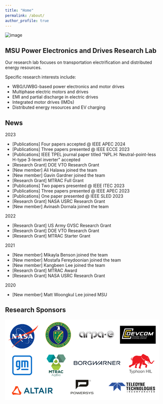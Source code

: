 ```yaml
---
title: "Home"
permalink: /about/
author_profile: true
---
```

![image](/mattwklee.github.io/images/main_logo.png)

MSU Power Electronics and Drives Research Lab
------
Our research lab focuses on transportation electrification and distributed energy resources.

Specific research interests include:
 - WBG/UWBG-based power electronics and motor drives
 - Multiphase electric motors and drives
 - EMI and partial discharge in electric drives
 - Integrated motor drives (IMDs)
 - Distributed energy resources and EV charging

News
------
2023
- [Publications] Four papers accepted @ IEEE APEC 2024
- [Publications] Three papers presented @ IEEE ECCE 2023
- [Publications] IEEE TPEL journal paper titled "NPL.H: Neutral-point-less H-type 3-level inverter" accepted
- [Research Grant] DOE VTO Research Grant
- [New member] Ali Halawa joined the team
- [New member] Gavin Gardner joined the team
- [Research Grant] MTRAC Full Grant
- [Publications] Two papers presented @ IEEE ITEC 2023
- [Publications] Three papers presented @ IEEE APEC 2023
- [Publications] One paper presented @ IEEE SLED 2023
- [Research Grant] NASA USRC Research Grant
- [New member] Avinash Dornala joined the team

2022
- [Research Grant] US Army GVSC Research Grant
- [Research Grant] DOE VTO Research Grant
- [Research Grant] MTRAC Starter Grant

2021
- [New member] Mikayla Benson joined the team
- [New member] Mostafa Fereydoonian joined the team
- [New member] Kangbeen Lee joined the team
- [Research Grant] MTRAC Award
- [Research Grant] NASA USRC Research Grant
  
2020
- [New member] Matt Woongkul Lee joined MSU

Research Sponsors
------
![image](images/sponsors.png)
